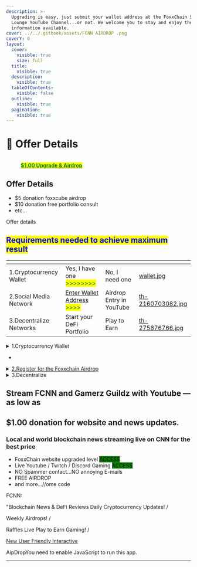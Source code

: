 ```yaml
---
description: >-
  Upgrading is easy, just submit your wallet address at the FoxxChain Stargate
  Lounge YouTube Channel...or not. We welcome you to stay and enjoy the
  information available.
cover: ../../.gitbook/assets/FCNN AIRDROP .png
coverY: 0
layout:
  cover:
    visible: true
    size: full
  title:
    visible: true
  description:
    visible: true
  tableOfContents:
    visible: false
  outline:
    visible: true
  pagination:
    visible: true
---
```


# 🏧 Offer Details

<figure><img src="../../.gitbook/assets/Screenshot 2023-07-08 at 17-57-35 AipDrop.png" alt=""><figcaption><p><a href="https://airdrop.foxxchain.io/"><mark style="color:green;"><strong>$1.00 Upgrade &#x26; Airdrop</strong></mark></a></p></figcaption></figure>

##

## Offer Details

* $5 donation foxxcube airdrop
* $10 donation free portfolio consult
* etc...

Offer details

## <mark style="color:blue;">Requirements needed to achieve maximum result</mark>

<table data-view="cards"><thead><tr><th></th><th></th><th></th><th data-hidden data-card-cover data-type="files"></th></tr></thead><tbody><tr><td>1.Cryptocurrency Wallet</td><td>Yes, I have one <mark style="color:green;">>>>>>>>></mark></td><td>No, I need one</td><td><a href="../../.gitbook/assets/wallet.jpg">wallet.jpg</a></td></tr><tr><td>2.Social Media Network</td><td><a href="https://forms.gle/oYWmZYH33iSPjZap9">Enter Wallet Address </a><mark style="color:green;">>>>></mark></td><td>Airdrop Entry in YouTube</td><td><a href="../../.gitbook/assets/th-2160703082.jpg">th-2160703082.jpg</a></td></tr><tr><td>3.Decentralize Networks</td><td>Start your DeFi Portfolio</td><td>Play to Earn</td><td><a href="../../.gitbook/assets/th-275876766.jpg">th-275876766.jpg</a></td></tr></tbody></table>

<details>

<summary>1.Cryptocurrency Wallet</summary>

* Yes, I have one
* No, I need one

</details>



*

<details>

<summary><a href="https://forms.gle/oYWmZYH33iSPjZap9">2.Register for the Foxxchain Airdrop</a></summary>

Comment #airdrop with your full wallet address on Social media



</details>

<details>

<summary>3.Decentralize</summary>

Plug into one of our favorite DeFi Protocols

</details>

## Stream FCNN and Gamerz Guildz with Youtube — as low as&#x20;

## $1.00 donation for website and news updates.

### &#x20;Local and world blockchain news streaming live on CNN for the best price

* FoxxChain website upgraded level <mark style="background-color:green;">ACCESS</mark>
* Live Youtube / Twitch / Discord Gaming <mark style="background-color:green;">ACCESS</mark>
* NO Spammer contact...NO annoying E-mails
* FREE AIRDROP
* and more...//ome code

FCNN:&#x20;

"Blockchain News & DeFi Reviews Daily Cryptocurrency Updates! /&#x20;

Weekly Airdrops! /&#x20;

Raffles Live Play to Earn Gaming! /&#x20;

[New User Friendly Interactive](https://forms.gle/KD5bkL8FrgSuRuvWA)

AipDropYou need to enable JavaScript to run this app.

***
